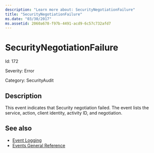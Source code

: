 ```yaml
---
description: "Learn more about: SecurityNegotiationFailure"
title: "SecurityNegotiationFailure"
ms.date: "03/30/2017"
ms.assetid: 2060a678-f97b-4491-acd9-6c57c732afd7
---
```

# SecurityNegotiationFailure

Id: 172  
  
 Severity: Error  
  
 Category: SecurityAudit  
  
## Description  

 This event indicates that Security negotiation failed. The event lists the service, action, client identity, activity ID, and negotiation.  
  
## See also

- [Event Logging](index.md)
- [Events General Reference](events-general-reference.md)
